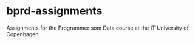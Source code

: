# bprd-assignments
Assignments for the Programmer som Data course at the IT University of Copenhagen.
